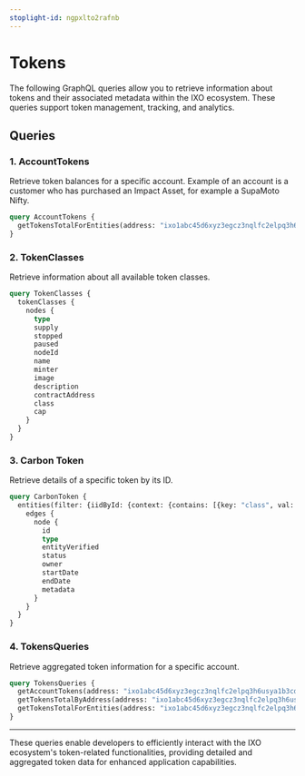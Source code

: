 ```yaml
---
stoplight-id: ngpxlto2rafnb
---
```


# Tokens

The following GraphQL queries allow you to retrieve information about tokens and their associated metadata within the IXO ecosystem. These queries support token management, tracking, and analytics.

## Queries

### 1. **AccountTokens**
Retrieve token balances for a specific account. Example of an account is a customer who has purchased an Impact Asset, for example a SupaMoto Nifty.

```graphql
query AccountTokens {
  getTokensTotalForEntities(address: "ixo1abc45d6xyz3egcz3nqlfc2elpq3h6usya1b3cd")
}
```

### 2. **TokenClasses**
Retrieve information about all available token classes.

```graphql
query TokenClasses {
  tokenClasses {
    nodes {
      type
      supply
      stopped
      paused
      nodeId
      name
      minter
      image
      description
      contractAddress
      class
      cap
    }
  }
}
```

### 3. **Carbon Token**
Retrieve details of a specific token by its ID.

```graphql
query CarbonToken {
  entities(filter: {iidById: {context: {contains: [{key: "class", val: "did:ixo:entity:4d94f9b6078432648a755203eed50644"}]}}}) {
    edges {
      node {
        id
        type
        entityVerified
        status
        owner
        startDate
        endDate
        metadata
      }
    }
  }
}
```

### 4. **TokensQueries**
Retrieve aggregated token information for a specific account.

```graphql
query TokensQueries {
  getAccountTokens(address: "ixo1abc45d6xyz3egcz3nqlfc2elpq3h6usya1b3cd")
  getTokensTotalByAddress(address: "ixo1abc45d6xyz3egcz3nqlfc2elpq3h6usya1b3cd")
  getTokensTotalForEntities(address: "ixo1abc45d6xyz3egcz3nqlfc2elpq3h6usya1b3cd")
}
```

---

These queries enable developers to efficiently interact with the IXO ecosystem's token-related functionalities, providing detailed and aggregated token data for enhanced application capabilities.

